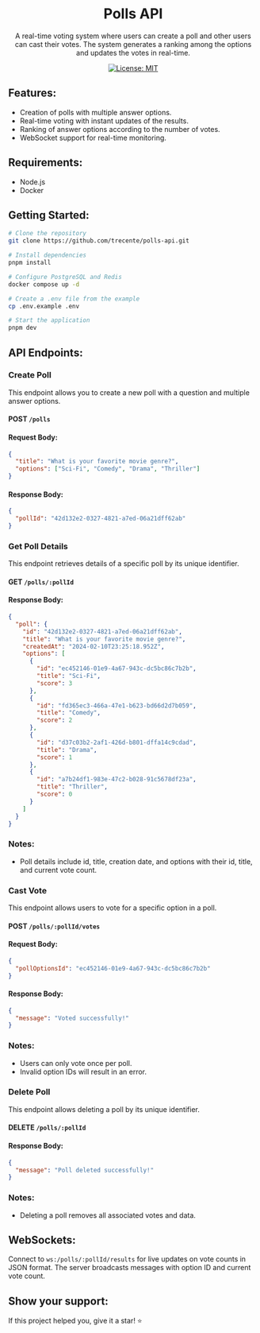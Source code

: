 <h1 align="center">Polls API</h1>
<p align="center">A real-time voting system where users can create a poll and other users can cast their votes. The system generates a ranking among the options and updates the votes in real-time.</p>

<p align="center">
  <a href="./LICENSE" target="_blank">
    <img alt="License: MIT" src="https://img.shields.io/badge/license%20-MIT-1C1E26?style=for-the-badge&labelColor=1C1E26&color=3b5998">
  </a>
</p>

## Features:

- Creation of polls with multiple answer options.
- Real-time voting with instant updates of the results.
- Ranking of answer options according to the number of votes.
- WebSocket support for real-time monitoring.

## Requirements:

- Node.js
- Docker


## Getting Started:

```bash
# Clone the repository
git clone https://github.com/trecente/polls-api.git

# Install dependencies
pnpm install

# Configure PostgreSQL and Redis
docker compose up -d

# Create a .env file from the example
cp .env.example .env

# Start the application
pnpm dev
```
 
## API Endpoints:

### Create Poll
This endpoint allows you to create a new poll with a question and multiple answer options.
#### POST `/polls`

#### Request Body:

```json
{
  "title": "What is your favorite movie genre?",
  "options": ["Sci-Fi", "Comedy", "Drama", "Thriller"]
}
```

#### Response Body:

```json
{
  "pollId": "42d132e2-0327-4821-a7ed-06a21dff62ab"
}
```
### Get Poll Details
This endpoint retrieves details of a specific poll by its unique identifier.
#### GET `/polls/:pollId`

#### Response Body:

```json
{
  "poll": {
    "id": "42d132e2-0327-4821-a7ed-06a21dff62ab",
    "title": "What is your favorite movie genre?",
    "createdAt": "2024-02-10T23:25:18.952Z",
    "options": [
      {
        "id": "ec452146-01e9-4a67-943c-dc5bc86c7b2b",
        "title": "Sci-Fi",
        "score": 3
      },
      {
        "id": "fd365ec3-466a-47e1-b623-bd66d2d7b059",
        "title": "Comedy",
        "score": 2
      },
      {
        "id": "d37c03b2-2af1-426d-b801-dffa14c9cdad",
        "title": "Drama",
        "score": 1
      },
      {
        "id": "a7b24df1-983e-47c2-b028-91c5678df23a",
        "title": "Thriller",
        "score": 0
      }
    ]
  }
}
```
### Notes:
- Poll details include id, title, creation date, and options with their id, title, and current vote count.

### Cast Vote
This endpoint allows users to vote for a specific option in a poll.
#### POST `/polls/:pollId/votes`

#### Request Body:

```json
{
  "pollOptionsId": "ec452146-01e9-4a67-943c-dc5bc86c7b2b"
}
```

#### Response Body:

```json
{
  "message": "Voted successfully!"
}
```
### Notes:
- Users can only vote once per poll.
- Invalid option IDs will result in an error.

### Delete Poll
This endpoint allows deleting a poll by its unique identifier.
#### DELETE `/polls/:pollId`

#### Response Body:

```json
{
  "message": "Poll deleted successfully!"
}
```
### Notes:
- Deleting a poll removes all associated votes and data.

## WebSockets:

Connect to `ws:/polls/:pollId/results` for live updates on vote counts in JSON format.
The server broadcasts messages with option ID and current vote count.

## Show your support:

If this project helped you, give it a star! ⭐️